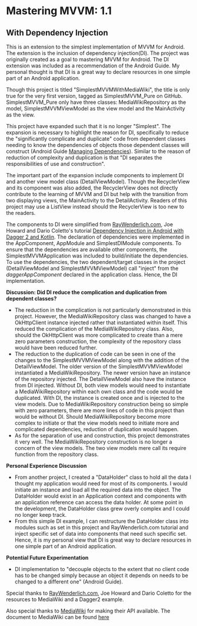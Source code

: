 # Mastering MVVM: 1.1 
## With Dependency Injection

This is an extension to the simplest implementation of MVVM for Android. The extension is the inclusion of dependency injection(DI). The project was originally created as a goal to mastering MVVM for Android. The DI extension was included as a recommendation of the Android Guide. My personal thought is that DI is a great way to declare resources in one simple part of an Android application.

Though this project is titled "SimplestMVVMWithMediaWiki", the title is only true for the very first version, tagged as SimplestMVVM_Pure on GitHub. SimplestMVVM_Pure only have three classes: MediaWikiRepository as the model, SimplestMVVMViewModel as the view model and the MainActivity as the view. 

This project have expanded such that it is no longer "Simplest". The expansion is necessary to highlight the reason for DI, specifically to reduce the "significantly complicate and duplicate" code from dependent classes needing to know the dependencies of objects those dependent classes will construct (Android Guide [Managing Dependencies](https://developer.android.com/topic/libraries/architecture/guide.html#Managing_dependencies_between_components)). Similar to the reason of reduction of complexity and duplication is that "DI separates the responsibilities of use and construction". 

The important part of the expansion include components to implement DI and another view model class (DetailViewModel). Though the RecyclerView and its component was also added, the RecyclerView does not directly contribute to the learning of MVVM and DI but help with the transition from two displaying views, the MainActivity to the DetailActivity. Readers of this project may use a ListView instead should the RecyclerView is too new to the readers. 

The components to DI were simplified from [RayWenderlich.com](https://www.raywenderlich.com), Joe Howard and Dario Coletto's tutorial [Dependency Injection in Android with Dagger 2 and Kotlin](https://www.raywenderlich.com/171327/dependency-injection-android-dagger-2). The declaration of dependencies were implemented in the AppComponent, AppModule and SimplestDIModule components. To ensure that the dependencies are available other components, the SimplestMVVMApplication was included to build/initiate the dependencies. To use the dependencies, the two dependent/target classes in the project (DetailViewModel and SimplestMVVMViewModel) call "inject" from the *daggerAppComponent* declared in the application class. Hence, the DI implementation. 

**Discussion: Did DI reduce the complication and duplication from dependent classes?**
+ The reduction in the complication is not particularly demonstrated in this project. However, the MediaWikiRepository class was changed to have a OkHttpClient instance injected rather that instantiated within itself. This reduced the complication of the MediaWikiRepository class. Also, should the OkHttpClient was more complicated to create than a mere zero parameters construction, the complexity of the repository class would have been reduced further. 
+ The reduction to the duplication of code can be seen in one of the changes to the SimplestMVVMViewModel along with the addition of the DetailViewModel. The older version of the SimplestMVVMViewModel instantiated a MediaWikiRepository. The newer version have an instance of the repository injected. The DetailViewModel also have the instance from DI injected. Without DI, both view models would need to instantiate a MediaWikiRepository within each own class and the code would be duplicated. With DI, the instance is created once and is injected to the view models. Due to MediaWikiRepository construction being so simple with zero parameters, there are more lines of code in this project than would be without DI. Should MediaWikiRepository become more complex to initiate or that the view models need to initiate more and complicated dependencies, reduction of duplication would happen. 
+ As for the separation of use and construction, this project demonstrates it very well. The MediaWikiRepository construction is no longer a concern of the view models. The two view models mere call its require function from the repository class. 

**Personal Experience Discussion**
+ From another project, I created a "DataHolder" class to hold all the data I thought my application would need for most of its components. I would initiate an instance and load all the required data into the object. The DataHolder would exist in an Application context and components with an application reference can access the data holder. At some point in the development, the DataHolder class grew overly complex and I could no longer keep track. 
+ From this simple DI example, I can restructure the DataHolder class into modules such as set in this project and RayWenderlich.com tutorial and inject specific set of data into components that need such specific set. Hence, it is my personal view that DI is great way to declare resources in one simple part of an Android application. 

**Potential Future Experimentation**
+ DI implementation to "decouple objects to the extent that no client code has to be changed simply because an object it depends on needs to be changed to a different one" (Android Guide).

Special thanks to [RayWenderlich.com](https://www.raywenderlich.com), Joe Howard and Dario Coletto for the resources to MediaWiki and a Dagger2 example. 

Also special thanks to [MediaWiki](https://www.mediawiki.org/wiki/MediaWiki) for making their API available. The document to MediaWiki can be found [here](https://www.mediawiki.org/wiki/API:Main_page)

